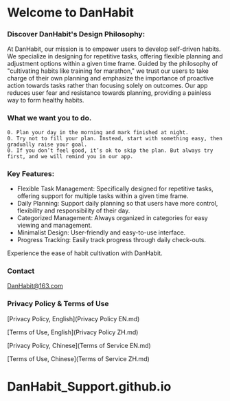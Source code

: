# Welcome to DanHabit

### Discover DanHabit's Design Philosophy:

At DanHabit, our mission is to empower users to develop self-driven habits. We specialize in designing for repetitive tasks, offering flexible planning and adjustment options within a given time frame. Guided by the philosophy of "cultivating habits like training for marathon," we trust our users to take charge of their own planning and emphasize the importance of proactive action towards tasks rather than focusing solely on outcomes. Our app reduces user fear and resistance towards planning, providing a painless way to form healthy habits. 


### What we want you to do. 

    0. Plan your day in the morning and mark finished at night.
    0. Try not to fill your plan. Instead, start with something easy, then gradually raise your goal.
    0. If you don’t feel good, it’s ok to skip the plan. But always try first, and we will remind you in our app.


### Key Features:

- Flexible Task Management: Specifically designed for repetitive tasks, offering support for multiple tasks within a given time frame.
- Daily Planning: Support daily planning so that users have more control, flexibility and responsibility of their day.
- Categorized Management: Always organized in categories for easy viewing and management.
- Minimalist Design: User-friendly and easy-to-use interface.
- Progress Tracking: Easily track progress through daily check-outs.


Experience the ease of habit cultivation with DanHabit.



### Contact

DanHabit@163.com

### Privacy Policy & Terms of Use

[Privacy Policy, English](Privacy Policy EN.md)

[Terms of Use, English](Privacy Policy ZH.md)

[Privacy Policy, Chinese](Terms of Service EN.md)

[Terms of Use, Chinese](Terms of Service ZH.md)
# DanHabit_Support.github.io



